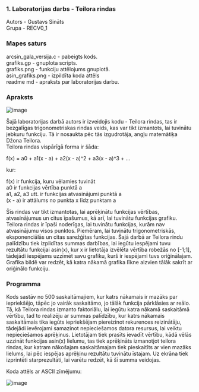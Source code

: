 ### 1. Laboratorijas darbs - Teilora rindas  
Autors - Gustavs Sināts  
Grupa - RECV0_1
### Mapes saturs  
arcsin_gala_versija.c - pabeigts kods.   
grafiks.gp - gnuplota scripts.  
grafiks.png - funkciju attēlojums gnuplotā.  
asin_grafiks.png - izpildīta koda attēls   
readme md - apraksts par laboratorijas darbu. 
  

### Apraksts  
![image](https://github.com/GustavsSinats/RTR105_2023_01/assets/144107004/b3ebb5b0-d9a6-4eaa-8a1c-4914a81e6742)


Šajā laboratorijas darbā autors ir izveidojis kodu - Teilora rindas, tas ir bezgalīgas trigonometriskas rindas veids, kas var tikt izmantots, lai tuvinātu jebkuru funkciju. Tā  ir nosaukta pēc tās izgudrotāja, angļu matemātiķa Džona Teilora.  
Teilora rindas vispārīgā forma ir šāda:  
  
f(x) = a0 + a1(x - a) + a2(x - a)^2 + a3(x - a)^3 + ... 
  
kur:  
  
f(x) ir funkcija, kuru vēlamies tuvināt  
a0 ir funkcijas vērtība punktā a  
a1, a2, a3 utt. ir funkcijas atvasinājumi punktā a  
(x - a) ir attālums no punkta x līdz punktam a  
  
Šīs rindas var tikt izmantotas, lai aprēķinātu funkcijas vērtības, atvasinājumus un citus īpašumus, kā arī, lai tuvinātu funkcijas grafiku.
Teilora rindas ir īpaši noderīgas, lai tuvinātu funkcijas, kurām nav atvasinājumu visos punktos. Piemēram, lai tuvinātu trigonometriskās, eksponenciālās un citas sarežģītas funkcijas.
Šajā darbā ar Teilora rindu palīdzību tiek izpildītas summas darbības, lai iegūtu iespējami tuvu rezultātu funkcijai asin(x), kur x ir lietotāja izvēlēta vērtība robežās no [-1;1], tādejādi iespējams uzzīmēt savu grafiku, kurš ir iespējami tuvs oriģinālajam.
Grafika bildē var redzēt, kā katra nākamā grafika līkne aizvien tālāk sakrīt ar oriģinālo funkciju.


### Programma  
Kods sastāv no 500 saskaitāmajiem, kur katrs nākamais ir mazāks par iepriekšējo, tāpēc jo vairāk saskaitāmo, jo tālāk funkcija pārklāsies ar reālo.
Tā, kā Teilora rindas izmanto faktoriālu, lai iegūtu katra nākamā saskaitāmā vērtību, tad to realizēju ar summas palīdzību, kur
katrs nākamais saskaitāmais tika iegūts iepriekšējam piereizinot rekurences reizinātāju,
tādejādi ievērojami samazinot nepieciešamos datora resursus, lai veiktu nepieciešamos aprēķinus.
Lietotājam tiek prasīts ievadīt vērtību, kādā vēlās uzzināt funkcijas asin(x) lielumu, tas tiek aprēķināts izmanotjot teilora rindas, kur katram nākošajam saskaitāmajam tiek pieskaitīts ar vien mazāks lielums, lai pēc iespējas aprēķinu rezultātu tuvinātu īstajam. Uz ekrāna tiek izprintēti starprezultāti, lai varētu redzēt, kā šī summa veidojas.

Koda attēls ar ASCII zīmējumu:



![image](https://github.com/GustavsSinats/RTR105_2023_01/assets/144107004/5d8799f8-1977-4f0e-aca7-699ec4b1b36d)




